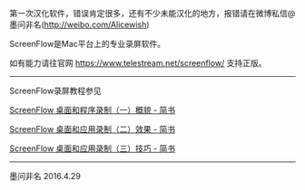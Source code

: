 第一次汉化软件，错误肯定很多，还有不少未能汉化的地方，报错请在微博私信@墨问非名(http://weibo.com/Alicewish)

ScreenFlow是Mac平台上的专业录屏软件。

如有能力请往官网
https://www.telestream.net/screenflow/
支持正版。

----

ScreenFlow录屏教程参见

[ScreenFlow 桌面和程序录制（一）概貌 - 简书](http://www.jianshu.com/p/c4d29b02a56c)

[ScreenFlow 桌面和应用录制（二）效果 - 简书](http://www.jianshu.com/p/c1c1248efae0)

[ScreenFlow 桌面和应用录制（三）技巧 - 简书](http://cdn0.jianshu.io/p/c2b3f14f70db)

----

墨问非名
2016.4.29